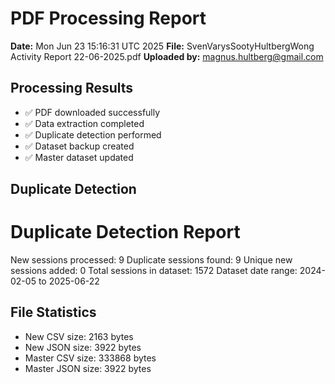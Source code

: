 # PDF Processing Report

**Date:** Mon Jun 23 15:16:31 UTC 2025
**File:** SvenVarysSootyHultbergWong Activity Report 22-06-2025.pdf
**Uploaded by:** magnus.hultberg@gmail.com

## Processing Results
- ✅ PDF downloaded successfully
- ✅ Data extraction completed
- ✅ Duplicate detection performed
- ✅ Dataset backup created
- ✅ Master dataset updated

## Duplicate Detection
Duplicate Detection Report
========================
New sessions processed: 9
Duplicate sessions found: 9
Unique new sessions added: 0
Total sessions in dataset: 1572
Dataset date range: 2024-02-05 to 2025-06-22

## File Statistics
- New CSV size: 2163 bytes
- New JSON size: 3922 bytes
- Master CSV size: 333868 bytes
- Master JSON size: 3922 bytes

